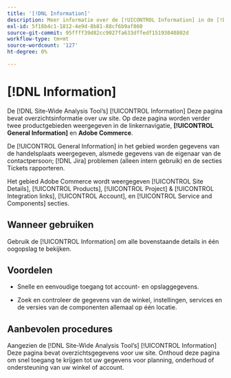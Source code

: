 ```yaml
---
title: '[!DNL Information]'
description: Meer informatie over de [!UICONTROL Information] in de [!DNL Site-Wide Analysis Tool], wanneer deze wordt gebruikt, de voordelen ervan en de beste praktijken.
exl-id: 5f18b4c1-1812-4e9d-8b81-88cf6b9af860
source-git-commit: 95ffff39d82cc9027fa633dffedf15193040802d
workflow-type: tm+mt
source-wordcount: '127'
ht-degree: 0%

---
```


# [!DNL Information]

De [!DNL Site-Wide Analysis Tool’s] [!UICONTROL Information] Deze pagina bevat overzichtsinformatie over uw site. Op deze pagina worden verder twee productgebieden weergegeven in de linkernavigatie, **[!UICONTROL General Information]** en **Adobe Commerce**.

De [!UICONTROL General Information] in het gebied worden gegevens van de handelsplaats weergegeven, alsmede gegevens van de eigenaar van de contactpersoon; [!DNL Jira] problemen (alleen intern gebruik) en de secties Tickets rapporteren.

Het gebied Adobe Commerce wordt weergegeven [!UICONTROL Site Details], [!UICONTROL Products], [!UICONTROL Project] &amp; [!UICONTROL Integration links], [!UICONTROL Account], en [!UICONTROL Service and Components] secties.

## Wanneer gebruiken

Gebruik de [!UICONTROL Information] om alle bovenstaande details in één oogopslag te bekijken.

## Voordelen

* Snelle en eenvoudige toegang tot account- en opslaggegevens.

* Zoek en controleer de gegevens van de winkel, instellingen, services en de versies van de componenten allemaal op één locatie.

## Aanbevolen procedures

Aangezien de [!DNL Site-Wide Analysis Tool’s] [!UICONTROL Information] Deze pagina bevat overzichtsgegevens voor uw site. Onthoud deze pagina om snel toegang te krijgen tot uw gegevens voor planning, onderhoud of ondersteuning van uw winkel of account.
